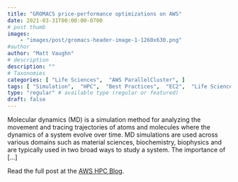```yaml
---
title: "GROMACS price-performance optimizations on AWS"
date: 2021-03-31T00:00:00-0700
# post thumb
images:
    - "images/post/gromacs-header-image-1-1260x630.png"
#author
author: "Matt Vaughn"
# description
description: ""
# Taxonomies
categories: [ "Life Sciences",  "AWS ParallelCluster", ]
tags: [ "Simulation",  "HPC",  "Best Practices",  "EC2",  "Life Sciences",  "Graviton",  "ParallelCluster",  "hpcblog", ]
type: "regular" # available type (regular or featured)
draft: false
---
```


Molecular dynamics (MD) is a simulation method for analyzing the movement and tracing trajectories of atoms and molecules where the dynamics of a system evolve over time. MD simulations are used across various domains such as material sciences, biochemistry, biophysics and are typically used in two broad ways to study a system. The importance of […]

Read the full post at the [AWS HPC Blog](https://aws.amazon.com/blogs/hpc/gromacs-price-performance-optimizations-on-aws/).
